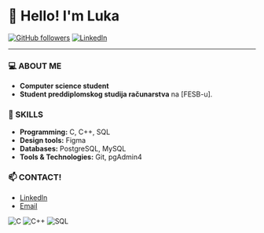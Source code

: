 # 👋 Hello! I'm Luka

[![GitHub followers](https://img.shields.io/github/followers/lukaflegar?label=Follow&style=social)](https://github.com/lukaflegar)
[![LinkedIn](https://img.shields.io/badge/LinkedIn-Connect-blue?style=flat&logo=linkedin)](https://www.linkedin.com/in/lukaflegar/)

---

### 💻 ABOUT ME
- **Computer science student**
- **Student preddiplomskog studija računarstva** na [FESB-u].

### 🚀 SKILLS

- **Programming:** C, C++, SQL
- **Design tools:** Figma
- **Databases:** PostgreSQL, MySQL
- **Tools & Technologies:** Git, pgAdmin4

### 📫 CONTACT!

- [LinkedIn](https://www.linkedin.com/in/lukaflegar/)
- [Email](mailto:lflegar0406@gmail.com)


![C](https://img.shields.io/badge/-C-blue?style=flat-square&logo=c)
![C++](https://img.shields.io/badge/-C++-00599C?style=flat-square&logo=c%2B%2B)
![SQL](https://img.shields.io/badge/-SQL-4479A1?style=flat-square&logo=postgresql)

